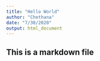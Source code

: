```yaml
---
title: "Hello World"
author: "Chethana"
date: "7/30/2020"
output: html_document
---
```


## This is a markdown file
